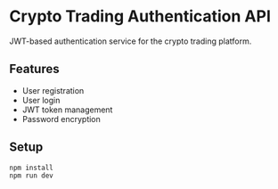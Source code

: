 # Crypto Trading Authentication API

JWT-based authentication service for the crypto trading platform.

## Features
- User registration
- User login
- JWT token management
- Password encryption

## Setup
```bash
npm install
npm run dev
```
